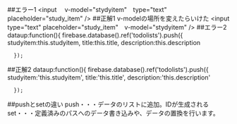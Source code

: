 ##エラー1
<input 　v-model="stydyitem"　type="text" placeholder="study_item" />
##正解1
v-modelの場所を変えたらいけた
<input type="text" placeholder="study_item"　v-model="stydyitem" />
##エラー2
    dataup:function(){
      firebase.database().ref('todolists').push({
        studyitem:this.studyitem,
        title:this.title,
        description:this.description
        
      });
##正解2
    dataup:function(){
      firebase.database().ref('todolists').push({
        studyitem:'this.studyitem',
        title:'this.title',
        description:'this.description'
        
      });

##pushとsetの違い
push・・・データのリストに追加。IDが生成される
set・・・定義済みのパスへのデータ書き込みや、データの置換を行います。
